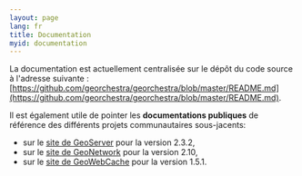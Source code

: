 ```yaml
---
layout: page
lang: fr
title: Documentation
myid: documentation
---
```


La documentation est actuellement centralisée sur le dépôt du code source à l'adresse suivante : [https://github.com/georchestra/georchestra/blob/master/README.md](https://github.com/georchestra/georchestra/blob/master/README.md).

Il est également utile de pointer les **documentations publiques** de référence des différents projets communautaires sous-jacents:
 * sur le [site de GeoServer](http://docs.geoserver.org/2.3.2/user/) pour la version 2.3.2,
 * sur le [site de GeoNetwork](http://geonetwork-opensource.org/manuals/2.10.3/fra/users/index.html) pour la version 2.10,
 * sur le [site de GeoWebCache](http://geowebcache.org/docs/1.5.1/) pour la version 1.5.1.
